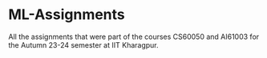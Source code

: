 # ML-Assignments
All the assignments that were part of the courses CS60050 and AI61003 for the Autumn 23-24 semester at IIT Kharagpur.
